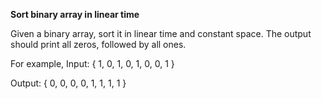 **Sort binary array in linear time**

Given a binary array, sort it in linear time and constant space. The output should print all zeros, followed by all ones.

For example,
Input:  { 1, 0, 1, 0, 1, 0, 0, 1 }
 
Output: { 0, 0, 0, 0, 1, 1, 1, 1 } 